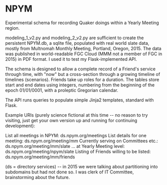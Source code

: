 # NPYM

Experimental schema for recording Quaker doings within a Yearly Meeting region.

modeling_1_v2.py and modeling_2_v2.py are sufficient to create the persistent NPYM.db, a sqlite file,
populated with real world slate data, mostly from Multnomah Monthly Meeting, Portland, Oregon, 2015.
The data was published in world-readable FGC Cloud (MMM not a member of FGC in 2015) in PDF format.
I used it to test my Flask-implemented API.

The schema is designed to allow a complete record of a Friend's service through
time, with "now" but a cross-section through a growing timeline of timelines (scenarios).
Friends take up roles for a duration.  The tables store start and end dates using integers,
numbering from the beginning of the epoch 01/01/0001, with a proleptic Gregorian calendar.

The API runs queries to populate simple Jinja2 templates, standard with Flask.

Example URIs (purely science fictional at this time -- no reason to try visiting, just 
get your own version up and running for continuing development):

List all meetings in NPYM:    ds.npym.org/meetings
List details for one meeting: ds.npym.org/meeting/mm
Currently serving on Committees etc.: ds.npym.org/meeting/mm/slate
... at Yearly Meeting level:  ds.npym.org/meeting/npym/slate
Listing of Friends willing to be listed: ds.npym.org/meeting/mm/friends

(ds = directory services) -- in 2015 we were talking about partitioning into subdomains
but had not done so.  I was clerk of IT Committee, brainstorming about the future.

